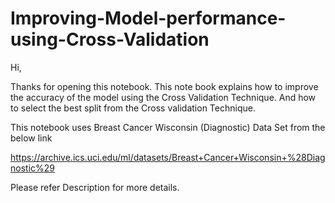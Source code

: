 # Improving-Model-performance-using-Cross-Validation

Hi,

Thanks for opening this notebook. This note book explains how to improve the accuracy of the model using the Cross Validation Technique. And how to select the best split from the Cross validation Technique.

This notebook uses Breast Cancer Wisconsin (Diagnostic) Data Set from the below link

https://archive.ics.uci.edu/ml/datasets/Breast+Cancer+Wisconsin+%28Diagnostic%29

Please refer Description for more details.

